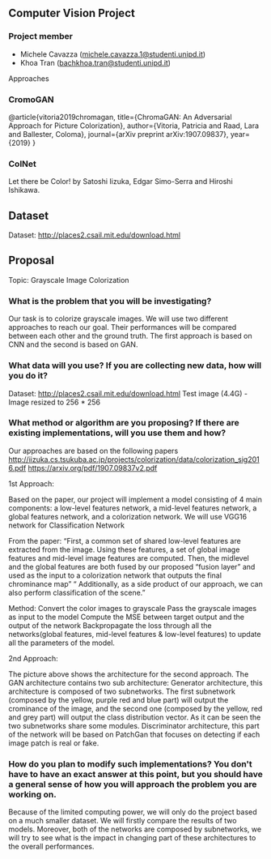## Computer Vision Project


### Project member

- Michele Cavazza (michele.cavazza.1@studenti.unipd.it)
- Khoa Tran (bachkhoa.tran@studenti.unipd.it)


Approaches

### CromoGAN

@article{vitoria2019chromagan,
  title={ChromaGAN: An Adversarial Approach for Picture Colorization},
  author={Vitoria, Patricia and Raad, Lara and Ballester, Coloma},
  journal={arXiv preprint arXiv:1907.09837},
  year={2019}
}

### ColNet

Let there be Color! by Satoshi Iizuka, Edgar Simo-Serra and Hiroshi 
Ishikawa.


## Dataset

Dataset: http://places2.csail.mit.edu/download.html 

## Proposal

Topic: Grayscale Image Colorization

### What is the problem that you will be investigating? 
Our task is to colorize grayscale images. We will use two different approaches to reach our goal. Their performances will be compared between each other and the ground truth. The first approach is based on CNN and the second is based on GAN.

### What data will you use? If you are collecting new data, how will you do it? 
Dataset: http://places2.csail.mit.edu/download.html 
Test image (4.4G) - Image resized to 256 * 256

### What method or algorithm are you proposing? If there are existing implementations, will you use them and how? 

Our approaches are based on the following papers
http://iizuka.cs.tsukuba.ac.jp/projects/colorization/data/colorization_sig2016.pdf
https://arxiv.org/pdf/1907.09837v2.pdf

1st Approach: 

Based on the paper, our project will implement a model consisting of 4 main components: a low-level features network, a mid-level features network, a global features network, and a colorization network. We will use VGG16 network for Classification Network

From the paper: “First, a common set of shared low-level features are extracted from the image. Using these features, a set of global image features and mid-level image features are computed. Then, the midlevel and the global features are both fused by our proposed “fusion layer” and used as the input to a colorization network that outputs the final chrominance map”
“ Additionally, as a side product of our approach, we can also perform classification of the
scene.”
 

Method:
Convert the color images to grayscale
Pass the grayscale images as input to the model
Compute the MSE between target output and the output of the network
Backpropagate the loss through all the networks(global features, mid-level features & low-level features) to update all the parameters of the model.



2nd Approach:

 
The picture above shows the architecture for the second approach. The GAN architecture contains two sub architecture:
Generator architecture, this architecture is composed of two subnetworks. The first subnetwork (composed by the yellow, purple red and blue part)  will output the crominance of the image, and the second one (composed by the yellow, red and grey part) will output the class distribution vector. As it can be seen the two subnetworks share some modules.
Discriminator architecture, this part of the network will be based on PatchGan that focuses on detecting if each image patch is real or fake.
 


### How do you plan to modify such implementations? You don't have to have an exact answer at this point, but you should have a general sense of how you will approach the problem you are working on.

Because of the limited computing power, we will only do the project based on a much smaller dataset. We will firstly compare the results of two models. Moreover, both of the networks are composed by subnetworks, we will try to see what is the impact in changing part of these architectures to the overall performances. 
